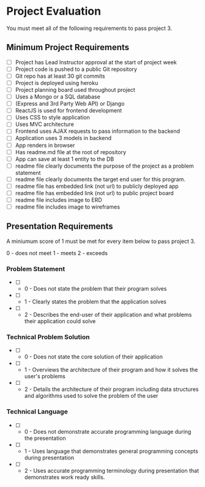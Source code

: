 # Project Evaluation

You must meet all of the following requirements to pass project 3.

## Minimum Project Requirements

- [ ] Project has Lead Instructor approval at the start of project week
- [ ] Project code is pushed to a public Git repository
- [ ] Git repo has at least 30 git commits
- [ ] Project is deployed using heroku
- [ ] Project planning board used throughout project
- [ ] Uses a Mongo or a SQL database
- [ ] (Express and 3rd Party Web API) or Django
- [ ] ReactJS is used for frontend development
- [ ] Uses CSS to style application
- [ ] Uses MVC architecture
- [ ] Frontend uses AJAX requests to pass information to the backend
- [ ] Application uses 3 models in backend
- [ ] App renders in browser
- [ ] Has readme.md file at the root of repository
- [ ] App can save at least 1 entity to the DB
- [ ] readme file clearly documents the purpose of the project as a problem statement
- [ ] readme file clearly documents the target end user for this program.
- [ ] readme file has embedded link (not url) to publicly deployed app  
- [ ] readme file has embedded link (not url) to public project board
- [ ] readme file includes image to ERD
- [ ] readme file includes image to wireframes

## Presentation Requirements

A miniumum score of 1 must be met for every item below to pass project 3.

0 - does not meet
1 - meets 
2 - exceeds

### Problem Statement

- [ ] - 0 - Does not state the problem that their program solves
- [ ] - 1 - Clearly states the problem that the application solves
- [ ] - 2 - Describes the end-user of their application and what problems their
            application could solve

### Technical Problem Solution

- [ ] - 0 - Does not state the core solution of their application
- [ ] - 1 - Overviews the architecture of their program and how it solves the
            user's problems
- [ ] - 2 - Details the architecture of their program including data structures
            and algorithms used to solve the problem of the user

### Technical Language

- [ ] - 0 - Does not demonstrate accurate programming language during the
            presentation
- [ ] - 1 - Uses language that demonstrates general programming concepts during
            presentation
- [ ] - 2 - Uses accurate programming terminology during presentation that
            demonstrates work ready skills.
